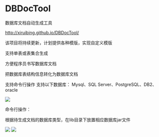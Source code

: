 DBDocTool
=========

数据库文档自动生成工具

http://xiruibing.github.io/DBDocTool/

该项目将持续更新，计划提供各种模版，实现自定义模版

支持单表或表集合生成

方便程序员书写数据库文档

把数据库表结构信息转化为数据库文档

支持命令行操作
支持以下数据库：
Mysql、SQL Server、PostgreSQL、DB2、oracle

<img src="http://git.oschina.net/xirb/Dbdoctool/raw/master/snapshot/1.jpg">

命令行操作：

根据待生成文档的数据库类型，在lib目录下放置相应数据库jar文件

<img src="http://git.oschina.net/xirb/Dbdoctool/raw/master/snapshot/2.jpg">

<img src="http://git.oschina.net/xirb/Dbdoctool/raw/master/snapshot/3.jpg">
